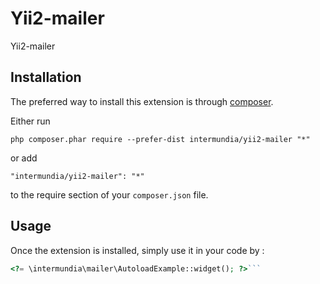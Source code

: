 Yii2-mailer
===========
Yii2-mailer

Installation
------------

The preferred way to install this extension is through [composer](http://getcomposer.org/download/).

Either run

```
php composer.phar require --prefer-dist intermundia/yii2-mailer "*"
```

or add

```
"intermundia/yii2-mailer": "*"
```

to the require section of your `composer.json` file.


Usage
-----

Once the extension is installed, simply use it in your code by  :

```php
<?= \intermundia\mailer\AutoloadExample::widget(); ?>```